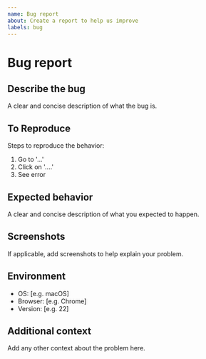 ```yaml
---
name: Bug report
about: Create a report to help us improve
labels: bug
---
```


# Bug report

## Describe the bug

A clear and concise description of what the bug is.

## To Reproduce

Steps to reproduce the behavior:

1. Go to '...'
2. Click on '....'
3. See error

## Expected behavior

A clear and concise description of what you expected to happen.

## Screenshots

If applicable, add screenshots to help explain your problem.

## Environment

- OS: [e.g. macOS]
- Browser: [e.g. Chrome]
- Version: [e.g. 22]

## Additional context

Add any other context about the problem here.
